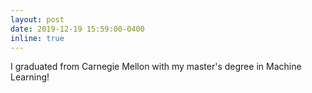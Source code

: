 ```yaml
---
layout: post
date: 2019-12-19 15:59:00-0400
inline: true
---
```


I graduated from Carnegie Mellon with my master's degree in Machine Learning!
